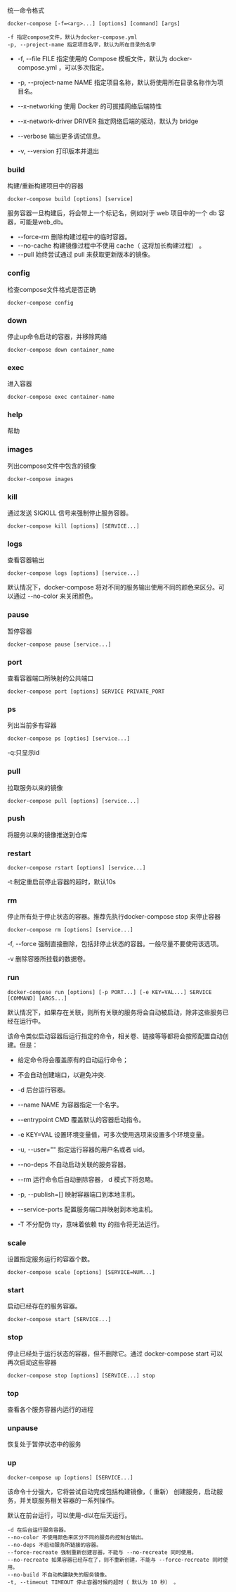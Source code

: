 统一命令格式
```
docker-compose [-f=<arg>...] [options] [command] [args]

-f 指定compose文件，默认为docker-compose.yml
-p, --project-name 指定项目名字，默认为所在目录的名字

```

- -f, --file FILE 指定使用的 Compose 模板文件，默认为 docker-compose.yml ，可以多次指定。

- -p, --project-name NAME 指定项目名称，默认将使用所在目录名称作为项目名。

- --x-networking 使用 Docker 的可拔插网络后端特性

- --x-network-driver DRIVER 指定网络后端的驱动，默认为 bridge

- --verbose 输出更多调试信息。

- -v, --version 打印版本并退出



### build
构建/重新构建项目中的容器
```
docker-compose build [options] [service]
```
服务容器一旦构建后，将会带上一个标记名，例如对于 web 项目中的一个 db 容器，可能是web_db。

- --force-rm 删除构建过程中的临时容器。
- --no-cache 构建镜像过程中不使用 cache（ 这将加长构建过程） 。 
- --pull 始终尝试通过 pull 来获取更新版本的镜像。

### config
检查compose文件格式是否正确
```
docker-compose config
```

### down
停止up命令启动的容器，并移除网络
```
docker-compose down container_name
```

### exec
进入容器
```
docker-compose exec container-name
```

### help
帮助

### images
列出compose文件中包含的镜像
```
docker-compose images
```

### kill
通过发送 SIGKILL 信号来强制停止服务容器。
```
docker-compose kill [options] [SERVICE...]
```

### logs
查看容器输出
```
docker-compose logs [options] [service...]
```
默认情况下，docker-compose 将对不同的服务输出使用不同的颜色来区分。可以通过 --no-color 来关闭颜色。


### pause
暂停容器
```
docker-compose pause [service...]
```

### port
查看容器端口所映射的公共端口
```
docker-compose port [options] SERVICE PRIVATE_PORT 
```

### ps
列出当前多有容器
```
docker-compose ps [optios] [service...]
```
-q:只显示id

### pull
拉取服务以来的镜像
```
docker-compose pull [options] [service...]
```

### push
将服务以来的镜像推送到仓库

### restart
```
docker-compose rstart [options] [service...]
```
-t:制定重启前停止容器的超时，默认10s

### rm
停止所有处于停止状态的容器。推荐先执行docker-compose stop 来停止容器
```
docker-compose rm [options] [service...]
```
-f, --force 强制直接删除，包括非停止状态的容器。一般尽量不要使用该选项。

-v 删除容器所挂载的数据卷。

### run 
```
docker-compose run [options] [-p PORT...] [-e KEY=VAL...] SERVICE [COMMAND] [ARGS...] 
```

默认情况下，如果存在关联，则所有关联的服务将会自动被启动，除非这些服务已经在运行中。

该命令类似启动容器后运行指定的命令，相关卷、链接等等都将会按照配置自动创建。但是：
- 给定命令将会覆盖原有的自动运行命令；
- 不会自动创建端口，以避免冲突.

- -d 后台运行容器。
- --name NAME 为容器指定一个名字。
- --entrypoint CMD 覆盖默认的容器启动指令。
- -e KEY=VAL 设置环境变量值，可多次使用选项来设置多个环境变量。
- -u, --user="" 指定运行容器的用户名或者 uid。
- --no-deps 不自动启动关联的服务容器。
- --rm 运行命令后自动删除容器， d 模式下将忽略。
- -p, --publish=[] 映射容器端口到本地主机。
- --service-ports 配置服务端口并映射到本地主机。
- -T 不分配伪 tty，意味着依赖 tty 的指令将无法运行。

### scale
设置指定服务运行的容器个数。
```
docker-compose scale [options] [SERVICE=NUM...]
```

### start
启动已经存在的服务容器。
```
docker-compose start [SERVICE...]
```

### stop
停止已经处于运行状态的容器，但不删除它。通过 docker-compose start 可以再次启动这些容器
```
docker-compose stop [options] [SERVICE...] stop
```


### top
查看各个服务容器内运行的进程

### unpause
恢复处于暂停状态中的服务

### up
```
docker-compose up [options] [SERVICE...]
```
该命令十分强大，它将尝试自动完成包括构建镜像，（ 重新） 创建服务，启动服务，并关联服务相关容器的一系列操作。

默认在前台运行，可以使用-d以在后天运行。

```
-d 在后台运行服务容器。
--no-color 不使用颜色来区分不同的服务的控制台输出。
--no-deps 不启动服务所链接的容器。
--force-recreate 强制重新创建容器，不能与 --no-recreate 同时使用。
--no-recreate 如果容器已经存在了，则不重新创建，不能与 --force-recreate 同时使用。
--no-build 不自动构建缺失的服务镜像。
-t, --timeout TIMEOUT 停止容器时候的超时（ 默认为 10 秒） 。
```
